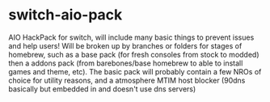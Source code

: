# switch-aio-pack
AIO HackPack for switch, will include many basic things to prevent issues and help users!
Will be broken up by branches or folders for stages of homebrew, such as a base pack (for fresh consoles from stock to modded) then a addons pack (from barebones/base homebrew to able to install games and theme, etc).
The basic pack will probably contain a few NROs of choice for utility reasons, and a atmosphere MTIM host blocker (90dns basically but embedded in and doesn't use dns servers)
